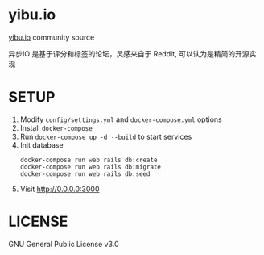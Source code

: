 # yibu.io

[yibu.io](https://yibu.io) community source

异步IO 是基于评分和标签的论坛，灵感来自于 Reddit, 可以认为是精简的开源实现

# SETUP

1. Modify `config/settings.yml` and `docker-compose.yml` options
2. Install `docker-compose`
3. Run `docker-compose up -d --build` to start services
4. Init database
   ```
   docker-compose run web rails db:create
   docker-compose run web rails db:migrate
   docker-compose run web rails db:seed
   ```
7. Visit http://0.0.0.0:3000

# LICENSE

GNU General Public License v3.0
